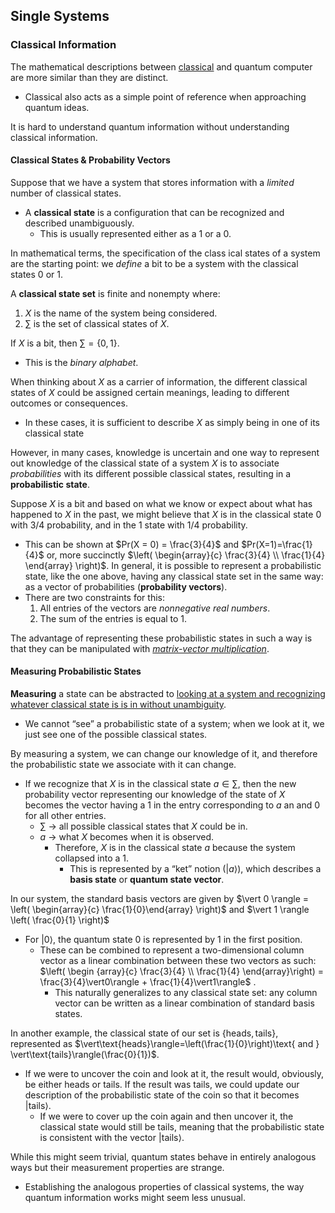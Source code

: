 ## Single Systems
### Classical Information
The mathematical descriptions between [classical](https://www.techtarget.com/whatis/definition/classical-computing) and quantum computer are more similar than they are distinct.
* Classical also acts as a simple point of reference when approaching quantum ideas.

It is hard to understand quantum information without understanding classical information.
#### Classical States & Probability Vectors
Suppose that we have a system that stores information with a *limited* number of classical states.
* A **classical state** is a configuration that can be recognized and described unambiguously. 
	* This is usually represented either as a $1$ or a $0$.

In mathematical terms, the specification of the class ical states of a system are the starting point: we *define* a bit to be a system with the classical states $0$ or $1$.

A **classical state set** is finite and nonempty where:
1. $X$ is the name of the system being considered.
2. $\sum$ is the set of classical states of $X$.

If $X$ is a bit, then $\sum = \{0, 1\}$.
* This is the *binary alphabet*.

When thinking about $X$ as a carrier of information, the different classical states of $X$ could be assigned certain meanings, leading to different outcomes or consequences.
* In these cases, it is sufficient to describe $X$ as simply being in one of its classical state

However, in many cases, knowledge is uncertain and one way to represent out knowledge of the classical state of a system $X$ is to associate *probabilities* with its different possible classical states, resulting in a **probabilistic state**. 

Suppose $X$ is a bit and based on what we know or expect about what has happened to $X$ in the past, we might believe that $X$ is in the classical state $0$ with $3/4$ probability, and in the $1$ state with $1/4$ probability.
* This can be shown at $Pr(X = 0) = \frac{3}{4}$ and $Pr(X=1)=\frac{1}{4}$ or, more succinctly $\left( \begin{array}{c} \frac{3}{4} \\ \frac{1}{4} \end{array} \right)$.
In general, it is possible to represent a probabilistic state, like the one above, having any classical state set in the same way: as a vector of probabilities (**probability vectors**).
* There are two constraints for this:
	1. All entries of the vectors are *nonnegative real numbers*.
	2. The sum of the entries is equal to $1$.

The advantage of representing these probabilistic states in such a way is that they can be manipulated with *[matrix-vector multiplication](https://en.wikipedia.org/wiki/Matrix_multiplication)*.
#### Measuring Probabilistic States
**Measuring** a state can be abstracted to <u>looking at a system and recognizing whatever classical state is is in without unambiguity</u>.
* We cannot “see” a probabilistic state of a system; when we look at it, we just see one of the possible classical states.

By measuring a system, we can change our knowledge of it, and therefore the probabilistic state we associate with it can change.
* If we recognize that $X$ is in the classical state $a \in \sum$, then the new probability vector representing our knowledge of the state of $X$ becomes the vector having a $1$ in the entry corresponding to $a$ an and $0$ for all other entries.
	* $\sum$ → all possible classical states that $X$ could be in.
	* $a$ → what $X$ becomes when it is observed.
		* Therefore, $X$ is in the classical state $a$ because the system collapsed into a $1$.
			* This is represented by a “ket” notion ($\vert a \rangle$), which describes a **basis state** or **quantum state vector**.

In our system, the standard basis vectors are given by $\vert 0 \rangle = \left( \begin{array}{c} \frac{1}{0}\end{array} \right)$ and $\vert 1 \rangle \left( \frac{0}{1} \right)$ 
* For $\vert 0 \rangle$, the quantum state $0$ is represented by $1$ in the first position.
	* These can be combined to represent a two-dimensional column vector as a linear combination between these two vectors as such: $\left( \begin {array}{c} \frac{3}{4} \\ \frac{1}{4} \end{array}\right) = \frac{3}{4}\vert0\rangle + \frac{1}{4}\vert1\rangle$ . 
		* This naturally generalizes to any classical state set: any column vector can be written as a linear combination of standard basis states.

In another example, the classical state of our set is $\{\text{heads},\text{tails}\}$, represented as $\vert\text{heads}\rangle=\left(\frac{1}{0}\right)\text{ and } \vert\text{tails}\rangle(\frac{0}{1})$.
* If we were to uncover the coin and look at it, the result would, obviously, be either heads or tails. If the result was tails, we could update our description of the probabilistic state of the coin so that it becomes $\vert\text{tails}\rangle$.
	* If we were to cover up the coin again and then uncover it, the classical state would still be tails, meaning that the probabilistic state is consistent with the vector $\vert\text{tails}\rangle$.

While this might seem trivial, quantum states behave in entirely analogous ways but their measurement properties are strange.
* Establishing the analogous properties of classical systems, the way quantum information works might seem less unusual.
